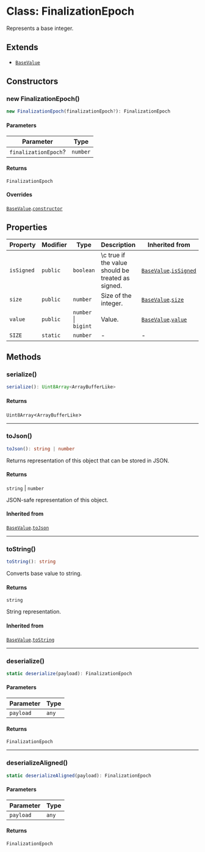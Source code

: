 # Class: FinalizationEpoch

Represents a base integer.

## Extends

- [`BaseValue`](../../../../index/classes/BaseValue.md)

## Constructors

### new FinalizationEpoch()

```ts
new FinalizationEpoch(finalizationEpoch?): FinalizationEpoch
```

#### Parameters

| Parameter | Type |
| ------ | ------ |
| `finalizationEpoch`? | `number` |

#### Returns

`FinalizationEpoch`

#### Overrides

[`BaseValue`](../../../../index/classes/BaseValue.md).[`constructor`](../../../../index/classes/BaseValue.md#constructor)

## Properties

| Property | Modifier | Type | Description | Inherited from |
| ------ | ------ | ------ | ------ | ------ |
| <a id="issigned"></a> `isSigned` | `public` | `boolean` | \c true if the value should be treated as signed. | [`BaseValue`](../../../../index/classes/BaseValue.md).[`isSigned`](../../../../index/classes/BaseValue.md#issigned) |
| <a id="size"></a> `size` | `public` | `number` | Size of the integer. | [`BaseValue`](../../../../index/classes/BaseValue.md).[`size`](../../../../index/classes/BaseValue.md#size) |
| <a id="value"></a> `value` | `public` | `number` \| `bigint` | Value. | [`BaseValue`](../../../../index/classes/BaseValue.md).[`value`](../../../../index/classes/BaseValue.md#value) |
| <a id="size-1"></a> `SIZE` | `static` | `number` | - | - |

## Methods

### serialize()

```ts
serialize(): Uint8Array<ArrayBufferLike>
```

#### Returns

`Uint8Array`&lt;`ArrayBufferLike`&gt;

***

### toJson()

```ts
toJson(): string | number
```

Returns representation of this object that can be stored in JSON.

#### Returns

`string` \| `number`

JSON-safe representation of this object.

#### Inherited from

[`BaseValue`](../../../../index/classes/BaseValue.md).[`toJson`](../../../../index/classes/BaseValue.md#tojson)

***

### toString()

```ts
toString(): string
```

Converts base value to string.

#### Returns

`string`

String representation.

#### Inherited from

[`BaseValue`](../../../../index/classes/BaseValue.md).[`toString`](../../../../index/classes/BaseValue.md#tostring)

***

### deserialize()

```ts
static deserialize(payload): FinalizationEpoch
```

#### Parameters

| Parameter | Type |
| ------ | ------ |
| `payload` | `any` |

#### Returns

`FinalizationEpoch`

***

### deserializeAligned()

```ts
static deserializeAligned(payload): FinalizationEpoch
```

#### Parameters

| Parameter | Type |
| ------ | ------ |
| `payload` | `any` |

#### Returns

`FinalizationEpoch`
